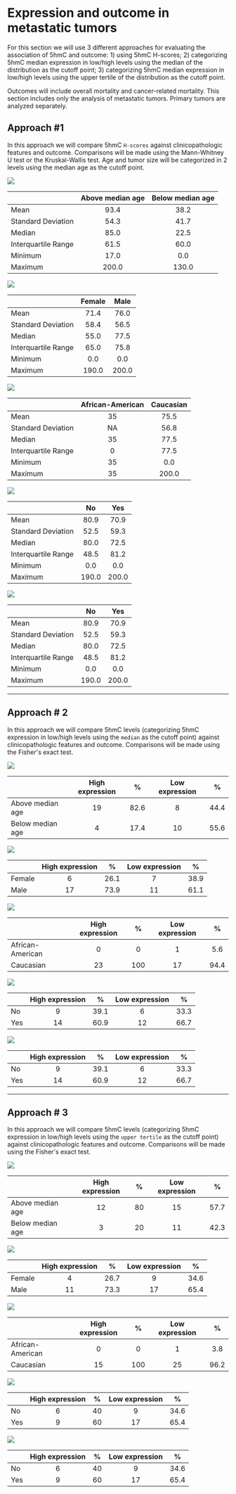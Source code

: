 # Expression and outcome in metastatic tumors





For this section we will use 3 different approaches for evaluating the association of 5hmC and outcome: 1) using 5hmC H-scores; 2) categorizing 5hmC median expression in low/high levels using the median of the distribution as the cutoff point; 3) categorizing 5hmC median expression in low/high levels using the upper tertile of the distribution as the cutoff point.

Outcomes will include overall mortality and cancer-related mortality. This section includes only the analysis of metastatic tumors. Primary tumors are analyzed separately.



## Approach #1
In this approach we will compare 5hmC `H-scores` against clinicopathologic features and outcome. Comparisons will be made using the Mann-Whitney U test or the Kruskal-Wallis test. Age and tumor size will be categorized in 2 levels using the median age as the cutoff point.

![](04_K5_files/figure-html/Approach_1-1.png) 

|                    | Above median age | Below median age |
|:-------------------|:----------------:|:----------------:|
|Mean                |       93.4       |       38.2       |
|Standard Deviation  |       54.3       |       41.7       |
|Median              |       85.0       |       22.5       |
|Interquartile Range |       61.5       |       60.0       |
|Minimum             |       17.0       |       0.0        |
|Maximum             |      200.0       |      130.0       |

![](04_K5_files/figure-html/Approach_1-2.png) 

|                    | Female | Male  |
|:-------------------|:------:|:-----:|
|Mean                |  71.4  | 76.0  |
|Standard Deviation  |  58.4  | 56.5  |
|Median              |  55.0  | 77.5  |
|Interquartile Range |  65.0  | 75.8  |
|Minimum             |  0.0   |  0.0  |
|Maximum             | 190.0  | 200.0 |

![](04_K5_files/figure-html/Approach_1-3.png) 

|                    | African-American | Caucasian |
|:-------------------|:----------------:|:---------:|
|Mean                |        35        |   75.5    |
|Standard Deviation  |        NA        |   56.8    |
|Median              |        35        |   77.5    |
|Interquartile Range |        0         |   77.5    |
|Minimum             |        35        |    0.0    |
|Maximum             |        35        |   200.0   |

![](04_K5_files/figure-html/Approach_1-4.png) 

|                    |  No   |  Yes  |
|:-------------------|:-----:|:-----:|
|Mean                | 80.9  | 70.9  |
|Standard Deviation  | 52.5  | 59.3  |
|Median              | 80.0  | 72.5  |
|Interquartile Range | 48.5  | 81.2  |
|Minimum             |  0.0  |  0.0  |
|Maximum             | 190.0 | 200.0 |

![](04_K5_files/figure-html/Approach_1-5.png) 

|                    |  No   |  Yes  |
|:-------------------|:-----:|:-----:|
|Mean                | 80.9  | 70.9  |
|Standard Deviation  | 52.5  | 59.3  |
|Median              | 80.0  | 72.5  |
|Interquartile Range | 48.5  | 81.2  |
|Minimum             |  0.0  |  0.0  |
|Maximum             | 190.0 | 200.0 |

***

## Approach # 2

In this approach we will compare 5hmC levels (categorizing 5hmC expression in low/high levels using the `median` as the cutoff point) against clinicopathologic features and outcome. Comparisons will be made using the Fisher's exact test.

![](04_K5_files/figure-html/Approach_2-1.png) 

|                 | High expression |  %   | Low expression |  %   |
|:----------------|:---------------:|:----:|:--------------:|:----:|
|Above median age |       19        | 82.6 |       8        | 44.4 |
|Below median age |        4        | 17.4 |       10       | 55.6 |

![](04_K5_files/figure-html/Approach_2-2.png) 

|       | High expression |  %   | Low expression |  %   |
|:------|:---------------:|:----:|:--------------:|:----:|
|Female |        6        | 26.1 |       7        | 38.9 |
|Male   |       17        | 73.9 |       11       | 61.1 |

![](04_K5_files/figure-html/Approach_2-3.png) 

|                 | High expression |  %  | Low expression |  %   |
|:----------------|:---------------:|:---:|:--------------:|:----:|
|African-American |        0        |  0  |       1        | 5.6  |
|Caucasian        |       23        | 100 |       17       | 94.4 |

![](04_K5_files/figure-html/Approach_2-4.png) 

|    | High expression |  %   | Low expression |  %   |
|:---|:---------------:|:----:|:--------------:|:----:|
|No  |        9        | 39.1 |       6        | 33.3 |
|Yes |       14        | 60.9 |       12       | 66.7 |

![](04_K5_files/figure-html/Approach_2-5.png) 

|    | High expression |  %   | Low expression |  %   |
|:---|:---------------:|:----:|:--------------:|:----:|
|No  |        9        | 39.1 |       6        | 33.3 |
|Yes |       14        | 60.9 |       12       | 66.7 |

***

## Approach # 3

In this approach we will compare 5hmC levels (categorizing 5hmC expression in low/high levels using the `upper tertile` as the cutoff point) against clinicopathologic features and outcome. Comparisons will be made using the Fisher's exact test.

![](04_K5_files/figure-html/Approach_3-1.png) 

|                 | High expression | %  | Low expression |  %   |
|:----------------|:---------------:|:--:|:--------------:|:----:|
|Above median age |       12        | 80 |       15       | 57.7 |
|Below median age |        3        | 20 |       11       | 42.3 |

![](04_K5_files/figure-html/Approach_3-2.png) 

|       | High expression |  %   | Low expression |  %   |
|:------|:---------------:|:----:|:--------------:|:----:|
|Female |        4        | 26.7 |       9        | 34.6 |
|Male   |       11        | 73.3 |       17       | 65.4 |

![](04_K5_files/figure-html/Approach_3-3.png) 

|                 | High expression |  %  | Low expression |  %   |
|:----------------|:---------------:|:---:|:--------------:|:----:|
|African-American |        0        |  0  |       1        | 3.8  |
|Caucasian        |       15        | 100 |       25       | 96.2 |

![](04_K5_files/figure-html/Approach_3-4.png) 

|    | High expression | %  | Low expression |  %   |
|:---|:---------------:|:--:|:--------------:|:----:|
|No  |        6        | 40 |       9        | 34.6 |
|Yes |        9        | 60 |       17       | 65.4 |

![](04_K5_files/figure-html/Approach_3-5.png) 

|    | High expression | %  | Low expression |  %   |
|:---|:---------------:|:--:|:--------------:|:----:|
|No  |        6        | 40 |       9        | 34.6 |
|Yes |        9        | 60 |       17       | 65.4 |

